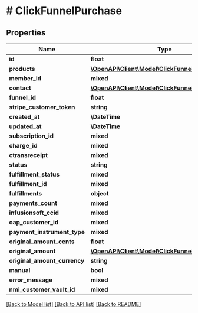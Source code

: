 # # ClickFunnelPurchase

## Properties

Name | Type | Description | Notes
------------ | ------------- | ------------- | -------------
**id** | **float** |  |
**products** | [**\OpenAPI\Client\Model\ClickFunnelProduct[]**](ClickFunnelProduct.md) |  |
**member_id** | **mixed** |  | [optional]
**contact** | [**\OpenAPI\Client\Model\ClickFunnelContact**](ClickFunnelContact.md) |  |
**funnel_id** | **float** |  |
**stripe_customer_token** | **string** |  |
**created_at** | **\DateTime** |  |
**updated_at** | **\DateTime** |  |
**subscription_id** | **mixed** |  | [optional]
**charge_id** | **mixed** |  | [optional]
**ctransreceipt** | **mixed** |  | [optional]
**status** | **string** |  |
**fulfillment_status** | **mixed** |  | [optional]
**fulfillment_id** | **mixed** |  | [optional]
**fulfillments** | **object** |  |
**payments_count** | **mixed** |  | [optional]
**infusionsoft_ccid** | **mixed** |  | [optional]
**oap_customer_id** | **mixed** |  | [optional]
**payment_instrument_type** | **mixed** |  | [optional]
**original_amount_cents** | **float** |  |
**original_amount** | [**\OpenAPI\Client\Model\ClickFunnelOriginalAmount**](ClickFunnelOriginalAmount.md) |  |
**original_amount_currency** | **string** |  |
**manual** | **bool** |  |
**error_message** | **mixed** |  | [optional]
**nmi_customer_vault_id** | **mixed** |  | [optional]

[[Back to Model list]](../../README.md#models) [[Back to API list]](../../README.md#endpoints) [[Back to README]](../../README.md)
